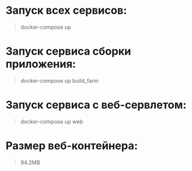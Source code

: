 # Запуск всех сервисов:
>docker-compose up 

# Запуск сервиса сборки приложения:
>docker-compose up build_farm

# Запуск сервиса с веб-сервлетом:
>docker-compose up web

# Размер веб-контейнера:
>94.2MB

